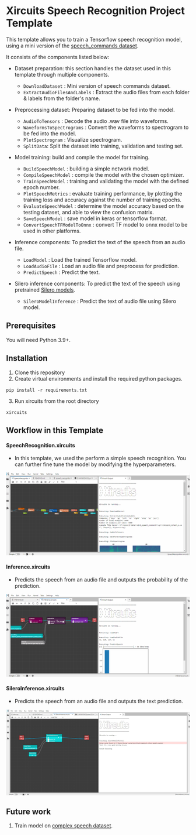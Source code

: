 # Xircuits Speech Recognition Project Template

This template allows you to train a Tensorflow speech recognition model, using a mini version of the [speech_commands dataset](https://www.tensorflow.org/datasets/catalog/speech_commands).

It consists of the components listed below:

- Dataset preparation: this section handles the dataset used in this template through multiple components.

  - `DownloadDataset` : Mini version of speech commands dataset.
  - `ExtractAudioFilesAndLabels` : Extract the audio files from each folder & labels from the folder's name.
  
- Preprocessing dataset: Preparing dataset to be fed into the model.
  - `AudioToTensors` : Decode the audio .wav file into waveforms.
  - `WaveformsToSpectrograms` : Convert the waveforms to spectrogram to be fed into the model.
  - `PlotSpectrogram` : Visualize spectrogram.
  - `SplitData`: Split the dataset into training, validation and testing set.

- Model training: build and compile the model for training.
  - `BuildSpeechModel` : building a simple network model.
  - `CompileSpeechModel` : compile the model with the chosen optimizer.
  - `TrainSpeechModel` : training and validating the model with the defined epoch number.
  - `PlotSpeechMetrics` : evaluate training performance, by plotting the training loss and accuracy against the number of training epochs.
  - `EvaluateSpeechModel` : determine the model accuracy based on the testing dataset, and able to view the confusion matrix.
  - `SaveSpeechModel` : save model in keras or tensorflow format.
  - `ConvertSpeechTFModelToOnnx` : convert TF model to onnx model to be used in other platforms.
  
- Inference components: To predict the text of the speech from an audio file.
    - `LoadModel` : Load the trained Tensorflow model.
    - `LoadAudioFile` : Load an audio file and preprocess for prediction.
    - `PredictSpeech` : Predict the text.

- Silero inference components: To predict the text of the speech using pretrained [Silero models](https://github.com/snakers4/silero-models).
    - `SileroModelInference` : Predict the text of audio file using Silero model.
  
## Prerequisites

You will need Python 3.9+.

## Installation

1. Clone this repository
2. Create virtual environments and install the required python packages.

```
pip install -r requirements.txt
```

3. Run xircuits from the root directory

```
xircuits
```

## Workflow in this Template

#### SpeechRecognition.xircuits

- In this template, we used the perform a simple speech recognition. You can further fine tune the model by modifying the hyperparameters.

![Template](https://github.com/XpressAI/x-template-speech_recognition/raw/main/images/speech_recognition.gif)

#### Inference.xircuits

- Predicts the speech from an audio file and outputs the probability of the prediction. 

![Template](https://github.com/XpressAI/x-template-speech_recognition/raw/main/images/speech_recognition_inference.gif)

#### SileroInference.xircuits

- Predicts the speech from an audio file and outputs the text prediction. 

![Template](https://github.com/XpressAI/x-template-speech_recognition/raw/main/images/silero_inference.jpg)

## Future work

1. Train model on [complex speech dataset](https://www.tensorflow.org/datasets/catalog/librispeech).
